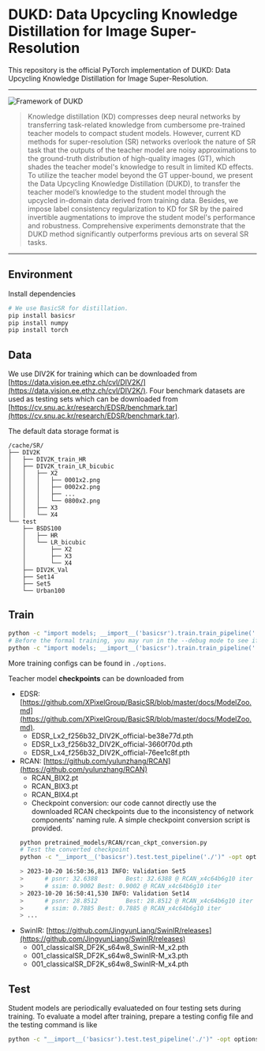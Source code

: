 # DUKD: Data Upcycling Knowledge Distillation for Image Super-Resolution

This repository is the official PyTorch implementation of DUKD: Data Upcycling Knowledge Distillation for Image Super-Resolution.

---

![Framework of DUKD](DUKD-Framework.png)

> Knowledge distillation (KD) compresses deep neural networks by transferring task-related knowledge from cumbersome pre-trained teacher models to compact student models. However, current KD methods for super-resolution (SR) networks overlook the nature of SR task that the outputs of the teacher model are noisy approximations to the ground-truth distribution of high-quality images (GT), which shades the teacher model's knowledge to result in limited KD effects. To utilize the teacher model beyond the GT upper-bound, we present the Data Upcycling Knowledge Distillation (DUKD), to transfer the teacher model’s knowledge to the student model through the upcycled in-domain data derived from training data. Besides, we impose label consistency regularization to KD for SR by the paired invertible augmentations to improve the student model's performance and robustness. Comprehensive experiments demonstrate that the DUKD method significantly outperforms previous arts on several SR tasks.

---

## Environment

Install dependencies

```bash
# We use BasicSR for distillation.
pip install basicsr
pip install numpy 
pip install torch
```

## Data

We use DIV2K for training which can be downloaded from [https://data.vision.ee.ethz.ch/cvl/DIV2K/](https://data.vision.ee.ethz.ch/cvl/DIV2K/). Four benchmark datasets are used as testing sets which can be downloaded from [https://cv.snu.ac.kr/research/EDSR/benchmark.tar](https://cv.snu.ac.kr/research/EDSR/benchmark.tar).

The default data storage format is
```
/cache/SR/
├── DIV2K
│   ├── DIV2K_train_HR
│   ├── DIV2K_train_LR_bicubic
│   │   ├── X2
│   │   │   ├── 0001x2.png
│   │   │   ├── 0002x2.png
│   │   │   ├── ...
│   │   │   └── 0800x2.png
│   │   ├── X3
│   │   └── X4
└── test
    ├── BSDS100
    │   ├── HR
    │   └── LR_bicubic
    │       ├── X2
    │       ├── X3
    │       └── X4
    ├── DIV2K_Val
    ├── Set14
    ├── Set5
    └── Urban100
```

## Train
```bash
python -c "import models; __import__('basicsr').train.train_pipeline('./')" -opt options/EDSR/dukd_edsr_x2c256b32_c64b32_22_zo_w51_n3.yml
# Before the formal training, you may run in the --debug mode to see if everything is OK. 
python -c "import models; __import__('basicsr').train.train_pipeline('./')" -opt options/EDSR/dukd_edsr_x2c256b32_c64b32_22_zo_w51_n3.yml --debug
```

More training configs can be found in `./options`. 


Teacher model **checkpoints** can be downloaded from 
- EDSR: [https://github.com/XPixelGroup/BasicSR/blob/master/docs/ModelZoo.md](https://github.com/XPixelGroup/BasicSR/blob/master/docs/ModelZoo.md).
    - EDSR_Lx2_f256b32_DIV2K_official-be38e77d.pth
    - EDSR_Lx3_f256b32_DIV2K_official-3660f70d.pth
    - EDSR_Lx4_f256b32_DIV2K_official-76ee1c8f.pth
- RCAN: [https://github.com/yulunzhang/RCAN](https://github.com/yulunzhang/RCAN)
    - RCAN_BIX2.pt
    - RCAN_BIX3.pt
    - RCAN_BIX4.pt
    - Checkpoint conversion: our code cannot directly use the downloaded RCAN checkpoints due to the inconsistency of network components' naming rule. A simple checkpoint conversion script is provided.
    ```bash
    python pretrained_models/RCAN/rcan_ckpt_conversion.py
    # Test the converted checkpoint
    python -c "__import__('basicsr').test.test_pipeline('./')" -opt options/test/test_RCAN_x4c64b6g10.yml

    > 2023-10-20 16:50:36,813 INFO: Validation Set5
    >      # psnr: 32.6388        Best: 32.6388 @ RCAN_x4c64b6g10 iter
    >      # ssim: 0.9002 Best: 0.9002 @ RCAN_x4c64b6g10 iter
    > 2023-10-20 16:50:41,530 INFO: Validation Set14
    >      # psnr: 28.8512        Best: 28.8512 @ RCAN_x4c64b6g10 iter
    >      # ssim: 0.7885 Best: 0.7885 @ RCAN_x4c64b6g10 iter
    > ...
    ```
- SwinIR: [https://github.com/JingyunLiang/SwinIR/releases](https://github.com/JingyunLiang/SwinIR/releases)
    - 001_classicalSR_DF2K_s64w8_SwinIR-M_x2.pth
    - 001_classicalSR_DF2K_s64w8_SwinIR-M_x3.pth
    - 001_classicalSR_DF2K_s64w8_SwinIR-M_x4.pth


## Test
Student models are periodically evaluateded on four testing sets during training. To evaluate a model after training, prepare a testing config file and the testing command is like

```bash
python -c "__import__('basicsr').test.test_pipeline('./')" -opt options/test/test_RCAN_x4c64b6g10.yml
```
